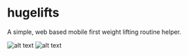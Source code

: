 # hugelifts

A simple, web based mobile first weight lifting routine helper.

![alt text](https://raw.githubusercontent.com/laaksomavrick/hugelifts/master/gh-img/logo.png)
![alt text](https://raw.githubusercontent.com/laaksomavrick/hugelifts/master/gh-img/main.png)
